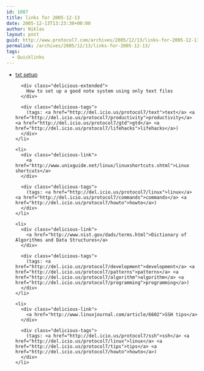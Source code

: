 ```yaml
---
id: 1087
title: links for 2005-12-13
date: 2005-12-13T13:23:30+00:00
author: Niklas
layout: post
guid: http://www.protocol7.com/archives/2005/12/13/links-for-2005-12-13/
permalink: /archives/2005/12/13/links-for-2005-12-13/
tags:
  - Quicklinks
---
```

<div class='microid-3c9f8ce540d7c148af3b428578a5c038fea3ccef'>
  <ul class="delicious">
    <li>
      <div class="delicious-link">
        <a href="http://www.43folders.com/2005/12/12/text-setup/">txt setup</a>
      </div>
      
      <div class="delicious-extended">
        How to set up a good note system using only text files
      </div>
      
      <div class="delicious-tags">
        (tags: <a href="http://del.icio.us/protocol7/text">text</a> <a href="http://del.icio.us/protocol7/productivity">productivity</a> <a href="http://del.icio.us/protocol7/gtd">gtd</a> <a href="http://del.icio.us/protocol7/lifehacks">lifehacks</a>)
      </div>
    </li>
    
    <li>
      <div class="delicious-link">
        <a href="http://www.unixguide.net/linux/linuxshortcuts.shtml">Linux shortcuts</a>
      </div>
      
      <div class="delicious-tags">
        (tags: <a href="http://del.icio.us/protocol7/linux">linux</a> <a href="http://del.icio.us/protocol7/commands">commands</a> <a href="http://del.icio.us/protocol7/howto">howto</a>)
      </div>
    </li>
    
    <li>
      <div class="delicious-link">
        <a href="http://www.nist.gov/dads/terms.html">Dictionary of Algorithms and Data Structures</a>
      </div>
      
      <div class="delicious-tags">
        (tags: <a href="http://del.icio.us/protocol7/development">development</a> <a href="http://del.icio.us/protocol7/patterns">patterns</a> <a href="http://del.icio.us/protocol7/algorithm">algorithm</a> <a href="http://del.icio.us/protocol7/programming">programming</a>)
      </div>
    </li>
    
    <li>
      <div class="delicious-link">
        <a href="http://www.linuxjournal.com/article/6602">SSH tips</a>
      </div>
      
      <div class="delicious-tags">
        (tags: <a href="http://del.icio.us/protocol7/ssh">ssh</a> <a href="http://del.icio.us/protocol7/linux">linux</a> <a href="http://del.icio.us/protocol7/tips">tips</a> <a href="http://del.icio.us/protocol7/howto">howto</a>)
      </div>
    </li>
  </ul>
</div>